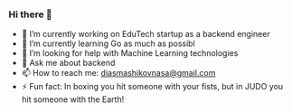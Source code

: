 ### Hi there 👋

- 🔭 I’m currently working on EduTech startup as a backend engineer
- 🌱 I’m currently learning Go as much as possibl
- 🤔 I’m looking for help with Machine Learning technologies
- 💬 Ask me about backend
- 📫 How to reach me: diasmashikovnasa@gmail.com
- ⚡ Fun fact: In boxing you hit someone with your fists, but in JUDO you hit someone with the Earth!

